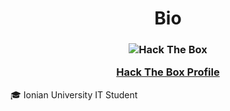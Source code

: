 <h1 align="center"> Bio </h1>

<h3 align="center">
  
  <img src="http://www.hackthebox.eu/badge/image/78776" alt="Hack The Box">
  
  [Hack The Box Profile](https://app.hackthebox.com/profile/78776)
  
</h3>
  

:mortar_board: Ionian University IT Student
<br>


<!--
**dhmosfunk/dhmosfunk** is a ✨ _special_ ✨ repository because its `README.md` (this file) appears on your GitHub profile.

Here are some ideas to get you started:

- 🔭 I’m currently working on ...
- 🌱 I’m currently learning ...
- 👯 I’m looking to collaborate on ...
- 🤔 I’m looking for help with ...
- 💬 Ask me about ...
- 📫 How to reach me: ...
- 😄 Pronouns: ...
- ⚡ Fun fact: ...
-->
